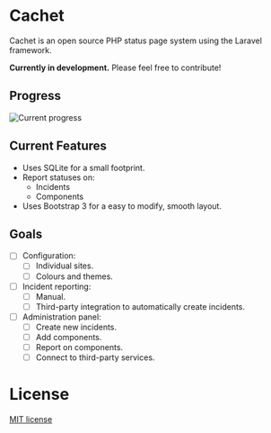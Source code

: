 # Cachet

Cachet is an open source PHP status page system using the Laravel framework.

**Currently in development.** Please feel free to contribute!

## Progress

![Current progress](https://dl.dropboxusercontent.com/u/7323096/Cachet.png)

## Current Features

- Uses SQLite for a small footprint.
- Report statuses on:
    + Incidents
    + Components
- Uses Bootstrap 3 for a easy to modify, smooth layout.

## Goals

- [ ] Configuration:
    - [ ] Individual sites.
    - [ ] Colours and themes.
- [ ] Incident reporting:
    - [ ] Manual.
    - [ ] Third-party integration to automatically create incidents.
- [ ] Administration panel:
    - [ ] Create new incidents.
    - [ ] Add components.
    - [ ] Report on components.
    - [ ] Connect to third-party services.

# License

[MIT license](http://jbrooksuk.mit-license.org)
